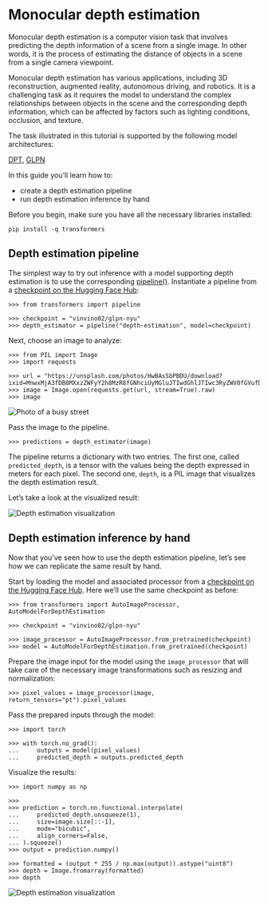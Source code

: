 # Monocular depth estimation

Monocular depth estimation is a computer vision task that involves predicting the depth information of a scene from a single image. In other words, it is the process of estimating the distance of objects in a scene from a single camera viewpoint.

Monocular depth estimation has various applications, including 3D reconstruction, augmented reality, autonomous driving, and robotics. It is a challenging task as it requires the model to understand the complex relationships between objects in the scene and the corresponding depth information, which can be affected by factors such as lighting conditions, occlusion, and texture.

The task illustrated in this tutorial is supported by the following model architectures:

[DPT](../model_doc/dpt), [GLPN](../model_doc/glpn)

In this guide you’ll learn how to:

-   create a depth estimation pipeline
-   run depth estimation inference by hand

Before you begin, make sure you have all the necessary libraries installed:

```
pip install -q transformers
```

## Depth estimation pipeline

The simplest way to try out inference with a model supporting depth estimation is to use the corresponding [pipeline()](/docs/transformers/v4.34.0/en/main_classes/pipelines#transformers.pipeline). Instantiate a pipeline from a [checkpoint on the Hugging Face Hub](https://huggingface.co/models?pipeline_tag=depth-estimation&sort=downloads):

```
>>> from transformers import pipeline

>>> checkpoint = "vinvino02/glpn-nyu"
>>> depth_estimator = pipeline("depth-estimation", model=checkpoint)
```

Next, choose an image to analyze:

```
>>> from PIL import Image
>>> import requests

>>> url = "https://unsplash.com/photos/HwBAsSbPBDU/download?ixid=MnwxMjA3fDB8MXxzZWFyY2h8MzR8fGNhciUyMGluJTIwdGhlJTIwc3RyZWV0fGVufDB8MHx8fDE2Nzg5MDEwODg&force=true&w=640"
>>> image = Image.open(requests.get(url, stream=True).raw)
>>> image
```

![Photo of a busy street](https://huggingface.co/datasets/huggingface/documentation-images/resolve/main/transformers/tasks/depth-estimation-example.jpg)

Pass the image to the pipeline.

```
>>> predictions = depth_estimator(image)
```

The pipeline returns a dictionary with two entries. The first one, called `predicted_depth`, is a tensor with the values being the depth expressed in meters for each pixel. The second one, `depth`, is a PIL image that visualizes the depth estimation result.

Let’s take a look at the visualized result:

![Depth estimation visualization](https://huggingface.co/datasets/huggingface/documentation-images/resolve/main/transformers/tasks/depth-visualization.png)

## Depth estimation inference by hand

Now that you’ve seen how to use the depth estimation pipeline, let’s see how we can replicate the same result by hand.

Start by loading the model and associated processor from a [checkpoint on the Hugging Face Hub](https://huggingface.co/models?pipeline_tag=depth-estimation&sort=downloads). Here we’ll use the same checkpoint as before:

```
>>> from transformers import AutoImageProcessor, AutoModelForDepthEstimation

>>> checkpoint = "vinvino02/glpn-nyu"

>>> image_processor = AutoImageProcessor.from_pretrained(checkpoint)
>>> model = AutoModelForDepthEstimation.from_pretrained(checkpoint)
```

Prepare the image input for the model using the `image_processor` that will take care of the necessary image transformations such as resizing and normalization:

```
>>> pixel_values = image_processor(image, return_tensors="pt").pixel_values
```

Pass the prepared inputs through the model:

```
>>> import torch

>>> with torch.no_grad():
...     outputs = model(pixel_values)
...     predicted_depth = outputs.predicted_depth
```

Visualize the results:

```
>>> import numpy as np

>>> 
>>> prediction = torch.nn.functional.interpolate(
...     predicted_depth.unsqueeze(1),
...     size=image.size[::-1],
...     mode="bicubic",
...     align_corners=False,
... ).squeeze()
>>> output = prediction.numpy()

>>> formatted = (output * 255 / np.max(output)).astype("uint8")
>>> depth = Image.fromarray(formatted)
>>> depth
```

![Depth estimation visualization](https://huggingface.co/datasets/huggingface/documentation-images/resolve/main/transformers/tasks/depth-visualization.png)
